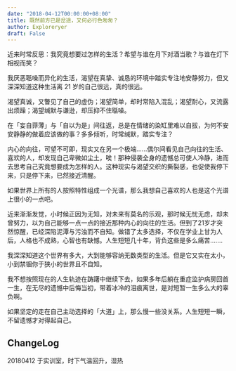 ```yaml
---
date: "2018-04-12T00:00:00+08:00"
title: 既然前方已是岔途，又何必行色匆匆？
author: Exploreryer
draft: False
---
```


近来时常反思：我究竟想要过怎样的生活？希望与谁在月下对酒当歌？与谁在灯下相视而笑？

我厌恶聒噪而异化的生活，渴望在真挚、诚恳的环境中踏实专注地安静努力，但又深深知道这种生活离 21 岁的自己很远，真的很远。

渴望真诚，又瞥见了自己的虚伪；渴望简单，却时常陷入混乱；渴望耐心，又流露出烦躁；渴望缄默与谦逊，却压抑不住聒噪。

在「妄自菲薄」与「自以为是」间往返，总是在情绪的染缸里难以自拔，为何不安安静静的做着应该做的事？多多倾听，时常缄默，踏实专注？

内心的向往，可望不可即，现实又在另一个极端......偶尔间看见自己向往的生活、喜欢的人，却发现自己卑微如尘土，唉！那种侵袭全身的遗憾总可使人冷静，进而去思考自己究竟想要成为怎样的人。这种现实与渴望交织的撕裂感，也促使我停下来，只是停下来，已然接近清醒。

如果世界上所有的人按照特性组成一个光谱，那么我想自己喜欢的人也是这个光谱上很小的一点吧。

近来渐渐发觉，小时候正因为无知，对未来有莫名的乐观，那时候无忧无虑，却未曾努力，以为自己能够一点一点的接近那种内心的向往的生活。但到了21岁才突然惊醒，已经深陷泥潭与污浊而不自知。做错了太多选择，不仅在学业上甘为人后，人格也不成熟，心智也有缺憾。人生短短几十年，背负这些是多么痛苦.......

我深深知道这个世界有多大，大到能够容纳无数类型的生活。但是它又实在太小，小到禁锢你于狭小的世界且不自知。

我不想按照现在的人生轨迹在踌躇中继续下去，如果多年后躺在重症监护病房回首一生，在无尽的遗憾中后悔当初，带着冰冷的泪痕离世，是对短暂一生多么大的辜负啊。

如果坚定的走在自己主动选择的「大道」上，那么慢一些没关系。人生短短一瞬，不留遗憾才对得起自己。

## ChangeLog

20180412 于实训室，时下气温回升，湿热
